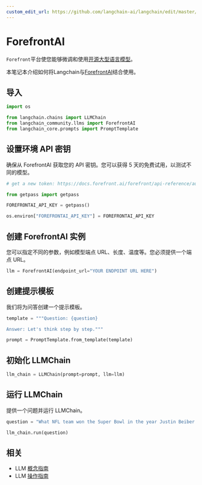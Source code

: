```yaml
---
custom_edit_url: https://github.com/langchain-ai/langchain/edit/master/docs/docs/integrations/llms/forefrontai.ipynb
---
```


# ForefrontAI


`Forefront`平台使您能够微调和使用[开源大型语言模型](https://docs.forefront.ai/forefront/master/models)。

本笔记本介绍如何将Langchain与[ForefrontAI](https://www.forefront.ai/)结合使用。

## 导入


```python
import os

from langchain.chains import LLMChain
from langchain_community.llms import ForefrontAI
from langchain_core.prompts import PromptTemplate
```

## 设置环境 API 密钥
确保从 ForefrontAI 获取您的 API 密钥。您可以获得 5 天的免费试用，以测试不同的模型。

```python
# get a new token: https://docs.forefront.ai/forefront/api-reference/authentication

from getpass import getpass

FOREFRONTAI_API_KEY = getpass()
```

```python
os.environ["FOREFRONTAI_API_KEY"] = FOREFRONTAI_API_KEY
```

## 创建 ForefrontAI 实例
您可以指定不同的参数，例如模型端点 URL、长度、温度等。您必须提供一个端点 URL。

```python
llm = ForefrontAI(endpoint_url="YOUR ENDPOINT URL HERE")
```

## 创建提示模板
我们将为问答创建一个提示模板。

```python
template = """Question: {question}

Answer: Let's think step by step."""

prompt = PromptTemplate.from_template(template)
```

## 初始化 LLMChain


```python
llm_chain = LLMChain(prompt=prompt, llm=llm)
```

## 运行 LLMChain
提供一个问题并运行 LLMChain。


```python
question = "What NFL team won the Super Bowl in the year Justin Beiber was born?"

llm_chain.run(question)
```

## 相关

- LLM [概念指南](/docs/concepts/#llms)
- LLM [操作指南](/docs/how_to/#llms)